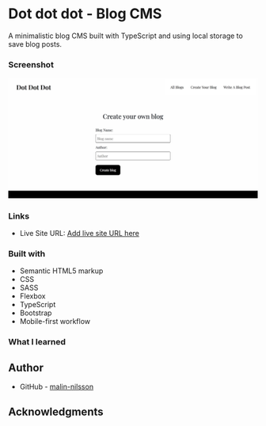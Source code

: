 # Dot dot dot - Blog CMS
A minimalistic blog CMS built with TypeScript and using local storage to save blog posts.

### Screenshot

![](src/assets/screenshot.jpg)

### Links

- Live Site URL: [Add live site URL here](https://your-live-site-url.com)

### Built with

- Semantic HTML5 markup
- CSS
- SASS
- Flexbox
- TypeScript
- Bootstrap
- Mobile-first workflow

### What I learned

## Author

- GitHub - [malin-nilsson](https://github.com/malin-nilsson)

## Acknowledgments

